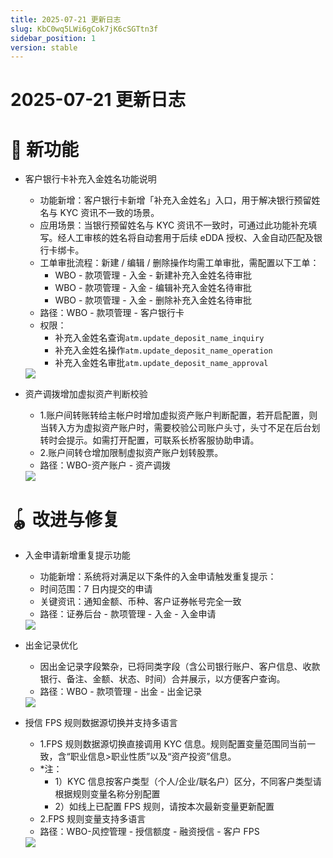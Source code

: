 ```yaml
---
title: 2025-07-21 更新日志
slug: KbC0wq5LWi6gCok7jK6cSGTtn3f
sidebar_position: 1
version: stable
---
```



# 2025-07-21 更新日志

# 🎉 新功能

- 客户银行卡补充入金姓名功能说明
    - 功能新增：客户银行卡新增「补充入金姓名」入口，用于解决银行预留姓名与 KYC 资讯不一致的场景。
    - 应用场景：当银行预留姓名与 KYC 资讯不一致时，可通过此功能补充填写。经人工审核的姓名将自动套用于后续 eDDA 授权、入金自动匹配及银行卡绑卡。
    - 工单审批流程：新建 / 编辑 / 删除操作均需工单审批，需配置以下工单：
        -  WBO - 款项管理 - 入金 - 新建补充入金姓名待审批
        -  WBO - 款项管理 - 入金 - 编辑补充入金姓名待审批
        -  WBO - 款项管理 - 入金 - 删除补充入金姓名待审批
    - 路径：WBO - 款项管理 - 客户银行卡
    - 权限：
        - 补充入金姓名查询`atm.update_deposit_name_inquiry`
        - 补充入金姓名操作`atm.update_deposit_name_operation`
        - 补充入金姓名审批`atm.update_deposit_name_approval`
    <img src="/assets/BX4xbGoqBoLtMJx4fm1cmfVXnOe.png" src-width="2048" src-height="501" align="center"/>

- 资产调拨增加虚拟资产判断校验
    - 1.账户间转账转给主帐户时增加虚拟资产账户判断配置，若开启配置，则当转入方为虚拟资产账户时，需要校验公司账户头寸，头寸不足在后台划转时会提示。如需打开配置，可联系长桥客服协助申请。
    - 2.账户间转仓增加限制虚拟资产账户划转股票。
    - 路径：WBO-资产账户 - 资产调拨
    <img src="/assets/KKZQbE6LwoZubExadN7cN1Jknjh.png" src-width="3696" src-height="1202" align="center"/>

# 🪀 改进与修复

- 入金申请新增重复提示功能
    - 功能新增：系统将对满足以下条件的入金申请触发重复提示：
    - 时间范围：7 日内提交的申请
    - 关键资讯：通知金额、币种、客户证券帐号完全一致
    - 路径：证券后台 - 款项管理 - 入金 - 入金申请
    <img src="/assets/MhUybf6ydom8EJxv3AQcybmvnnd.png" src-width="2310" src-height="900" align="center"/>

- 出金记录优化
    - 因出金记录字段繁杂，已将同类字段（含公司银行账户、客户信息、收款银行、备注、金额、状态、时间）合并展示，以方便客户查询。
    - 路径：WBO - 款项管理 - 出金 - 出金记录
    <img src="/assets/H8f9bTX6wofocBxeGWjctRSonxh.png" src-width="3270" src-height="938" align="center"/>

- 授信 FPS 规则数据源切换并支持多语言
    - 1.FPS 规则数据源切换直接调用 KYC 信息。规则配置变量范围同当前一致，含“职业信息&gt;职业性质”以及“资产投资”信息。
    - *注：
        - 1）KYC 信息按客户类型（个人/企业/联名户）区分，不同客户类型请根据规则变量名称分别配置
        - 2）如线上已配置 FPS 规则，请按本次最新变量更新配置
    - 2.FPS 规则变量支持多语言
    - 路径：WBO-风控管理 - 授信额度 - 融资授信 - 客户 FPS
    <img src="/assets/ZGh3bq6MUo3SEaxW2Pncc59Dnrd.png" src-width="3286" src-height="1756" align="center"/>
    
